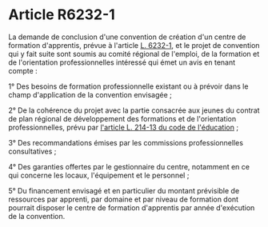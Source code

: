 # Article R6232-1

La demande de conclusion d'une convention de création d'un centre de formation d'apprentis, prévue à l'article [L. 6232-1][1], et le projet de convention qui y fait suite sont soumis au comité régional de l'emploi, de la formation et de l'orientation professionnelles intéressé qui émet un avis en tenant compte :

1° Des besoins de formation professionnelle existant ou à prévoir dans le champ d'application de la convention envisagée ; 

  
2° De la cohérence du projet avec la partie consacrée aux jeunes du contrat de plan régional de développement des formations et de l'orientation professionnelles, prévu par [l'article L. 214-13 du code de l'éducation][2] ; 

  
3° Des recommandations émises par les commissions professionnelles consultatives ; 

  
4° Des garanties offertes par le gestionnaire du centre, notamment en ce qui concerne les locaux, l'équipement et le personnel ; 

  
5° Du financement envisagé et en particulier du montant prévisible de ressources par apprenti, par domaine et par niveau de formation dont pourrait disposer le centre de formation d'apprentis par année d'exécution de la convention.

 [1]: /affichCodeArticle.do?cidTexte=LEGITEXT000006072050&idArticle=LEGIARTI000006904066&dateTexte=&categorieLien=cid
 [2]: /affichCodeArticle.do?cidTexte=LEGITEXT000006071191&idArticle=LEGIARTI000006524588&dateTexte=&categorieLien=cid